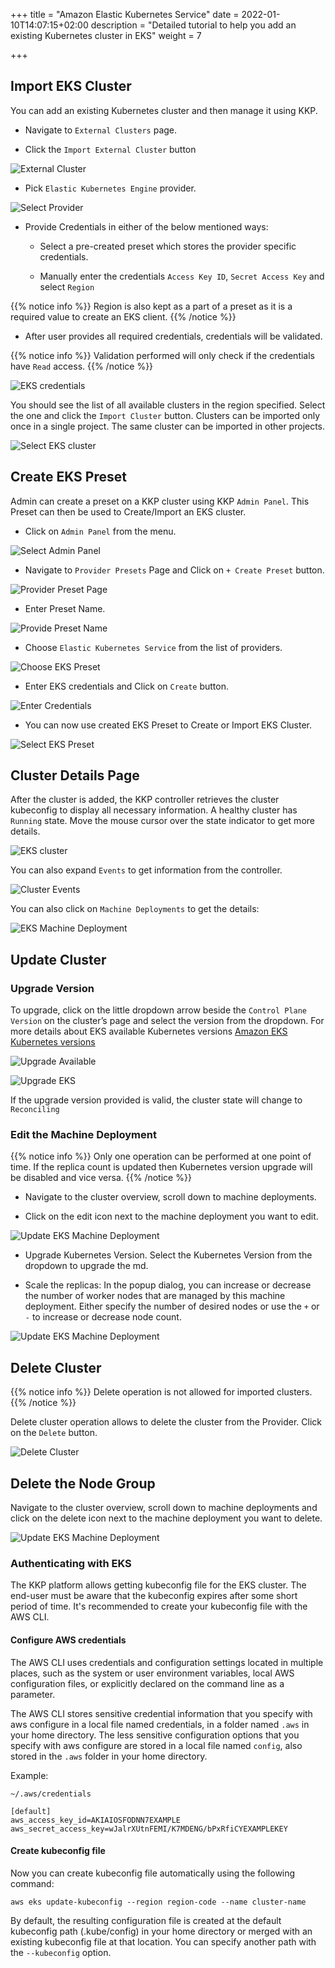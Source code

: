 +++
title = "Amazon Elastic Kubernetes Service"
date = 2022-01-10T14:07:15+02:00
description = "Detailed tutorial to help you add an existing Kubernetes cluster in EKS"
weight = 7

+++

## Import EKS Cluster

You can add an existing Kubernetes cluster and then manage it using KKP.

- Navigate to `External Clusters` page.

- Click the `Import External Cluster` button

![External Cluster](/img/kubermatic/v2.21/tutorials/external_clusters/external_cluster_page.png "External Cluster")

- Pick `Elastic Kubernetes Engine` provider.

![Select Provider](/img/kubermatic/v2.21/tutorials/external_clusters/connect.png "Select Provider")

- Provide Credentials in either of the below mentioned ways:
    - Select a pre-created preset which stores the provider specific credentials.

    - Manually enter the credentials `Access Key ID`, `Secret Access Key` and select `Region`

{{% notice info %}}
Region is also kept as a part of a preset as it is a required value to create an EKS client.
{{% /notice %}}

- After user provides all required credentials, credentials will be validated.

{{% notice info %}}
Validation performed will only check if the credentials have `Read` access.
{{% /notice %}}

![EKS credentials](/img/kubermatic/v2.21/tutorials/external_clusters/eks_credentials.png "EKS credentials")

You should see the list of all available clusters in the region specified. Select the one and click the `Import Cluster` button. Clusters can be imported only once in a single project. The same cluster can be imported in other projects.

![Select EKS cluster](/img/kubermatic/v2.21/tutorials/external_clusters/select_eks_cluster.png "Select EKS cluster")

## Create EKS Preset
Admin can create a preset on a KKP cluster using KKP `Admin Panel`.
This Preset can then be used to Create/Import an EKS cluster.

- Click on `Admin Panel` from the menu.

![Select Admin Panel](/img/kubermatic/v2.21/tutorials/external_clusters/select_adminpanel.png "Select Admin Panel")

- Navigate to `Provider Presets` Page and Click on `+ Create Preset` button.

![Provider Preset Page](/img/kubermatic/v2.21/tutorials/external_clusters/provider_presets.png "Provider Preset Page")

- Enter Preset Name.

![Provide Preset Name](/img/kubermatic/v2.21/tutorials/external_clusters/create_ekspreset.png "Provide Preset Name")

- Choose `Elastic Kubernetes Service` from the list of providers.

![Choose EKS Preset](/img/kubermatic/v2.21/tutorials/external_clusters/choose_akspreset.png "Choose EKS Preset")

-  Enter EKS credentials and Click on `Create` button.

![Enter Credentials](/img/kubermatic/v2.21/tutorials/external_clusters/enter_eks_credentials_preset.png "Enter Credentials")

- You can now use created EKS Preset to Create or Import EKS Cluster.

![Select EKS Preset](/img/kubermatic/v2.21/tutorials/external_clusters/existing_eks_preset.png "Select EKS Preset")

## Cluster Details Page

After the cluster is added, the KKP controller retrieves the cluster kubeconfig to display all necessary information.
A healthy cluster has `Running` state. Move the mouse cursor over the state indicator to get more details.

![EKS cluster](/img/kubermatic/v2.21/tutorials/external_clusters/eks_details.png "EKS cluster")

You can also expand `Events` to get information from the controller.

![Cluster Events](/img/kubermatic/v2.21/tutorials/external_clusters/eks_cluster_events.png "Cluster Events")

You can also click on `Machine Deployments` to get the details:

![EKS Machine Deployment](/img/kubermatic/v2.21/tutorials/external_clusters/eks_machine_deployments.png "EKS Machine Deployment")

## Update Cluster

### Upgrade Version

To upgrade, click on the little dropdown arrow beside the `Control Plane Version` on the cluster’s page and select the version from the dropdown. For more details about EKS available Kubernetes versions
[Amazon EKS Kubernetes versions](https://docs.aws.amazon.com/eks/latest/userguide/kubernetes-versions.html "Amazon EKS Kubernetes versions")

![Upgrade Available](/img/kubermatic/v2.21/tutorials/external_clusters/eks_upgrade_available.png "Upgrade Available")

![Upgrade EKS](/img/kubermatic/v2.21/tutorials/external_clusters/upgrade_eks.png "Upgrade EKS")

If the upgrade version provided is valid, the cluster state will change to `Reconciling`

### Edit the Machine Deployment

{{% notice info %}}
Only one operation can be performed at one point of time. If the replica count is updated then Kubernetes version upgrade will be disabled and vice versa.
{{% /notice %}}

- Navigate to the cluster overview, scroll down to machine deployments.

- Click on the edit icon next to the machine deployment you want to edit.

![Update EKS Machine Deployment](/img/kubermatic/v2.21/tutorials/external_clusters/edit_md.png "Update EKS Machine Deployment")

- Upgrade Kubernetes Version. Select the Kubernetes Version from the dropdown to upgrade the md.

- Scale the replicas: In the popup dialog, you can increase or decrease the number of worker nodes that are managed by this machine deployment. Either specify the number of desired nodes or use the `+` or `-` to increase or decrease node count.

![Update EKS Machine Deployment](/img/kubermatic/v2.21/tutorials/external_clusters/edit_eks_md.png "Update EKS Machine Deployment")

## Delete Cluster

{{% notice info %}}
Delete operation is not allowed for imported clusters.
{{% /notice %}}

Delete cluster operation allows to delete the cluster from the Provider. Click on the `Delete` button.

![Delete Cluster](/img/kubermatic/v2.21/tutorials/external_clusters/eks_disconnect_button.png
 "Delete Cluster")

## Delete the Node Group

Navigate to the cluster overview, scroll down to machine deployments and click on the delete icon next to the machine deployment you want to delete.

![Update EKS Machine Deployment](/img/kubermatic/v2.21/tutorials/external_clusters/delete_md.png "Delete EKS Machine Deployment")

### Authenticating with EKS

The KKP platform allows getting kubeconfig file for the EKS cluster. The end-user must be aware that the kubeconfig expires
after some short period of time.
It's recommended to create your kubeconfig file with the AWS CLI.

#### Configure AWS credentials

The AWS CLI uses credentials and configuration settings located in multiple places, such as the system or user environment
variables, local AWS configuration files, or explicitly declared on the command line as a parameter.

The AWS CLI stores sensitive credential information that you specify with aws configure in a local file named credentials,
in a folder named `.aws` in your home directory. The less sensitive configuration options that you specify with aws configure
are stored in a local file named `config`, also stored in the `.aws` folder in your home directory.

Example:

`~/.aws/credentials`

```
[default]
aws_access_key_id=AKIAIOSFODNN7EXAMPLE
aws_secret_access_key=wJalrXUtnFEMI/K7MDENG/bPxRfiCYEXAMPLEKEY
```

#### Create kubeconfig file

Now you can create kubeconfig file automatically using the following command:

```
aws eks update-kubeconfig --region region-code --name cluster-name
```

By default, the resulting configuration file is created at the default kubeconfig path (.kube/config) in your home directory
or merged with an existing kubeconfig file at that location. You can specify another path with the `--kubeconfig` option.

